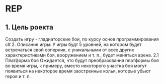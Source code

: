 # REP
## 1. Цель роекта
Создать игру - гладиаторские бои, по курсу основ программирования c#
2. Описание игры:
У игры будт 5 уровней, на котором будет встречаться свой соперник, с уникальными от всех других характеристиками боя, вооружением и т. п., будет меняться арена.
2.1 Платформа боя
Ожидается, что будут преобразования платформы боя во время игры, к примеру, вместо некоторого участка боя могут появиться на некоторое время заостренные колья, которые убьют героя и т. п.
